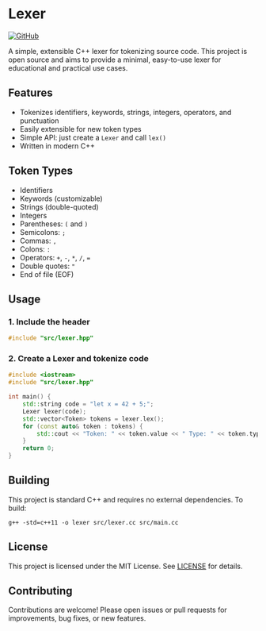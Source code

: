 # Lexer

[![GitHub](https://img.shields.io/badge/GitHub-farhaanaliii-blue?logo=github)](https://github.com/farhaanaliii)

A simple, extensible C++ lexer for tokenizing source code. This project is open source and aims to provide a minimal, easy-to-use lexer for educational and practical use cases.

## Features
- Tokenizes identifiers, keywords, strings, integers, operators, and punctuation
- Easily extensible for new token types
- Simple API: just create a `Lexer` and call `lex()`
- Written in modern C++

## Token Types
- Identifiers
- Keywords (customizable)
- Strings (double-quoted)
- Integers
- Parentheses: `(` and `)`
- Semicolons: `;`
- Commas: `,`
- Colons: `:`
- Operators: `+`, `-`, `*`, `/`, `=`
- Double quotes: `"`
- End of file (EOF)

## Usage

### 1. Include the header
```cpp
#include "src/lexer.hpp"
```

### 2. Create a Lexer and tokenize code
```cpp
#include <iostream>
#include "src/lexer.hpp"

int main() {
    std::string code = "let x = 42 + 5;";
    Lexer lexer(code);
    std::vector<Token> tokens = lexer.lex();
    for (const auto& token : tokens) {
        std::cout << "Token: " << token.value << " Type: " << token.type << std::endl;
    }
    return 0;
}
```

## Building
This project is standard C++ and requires no external dependencies. To build:

```
g++ -std=c++11 -o lexer src/lexer.cc src/main.cc
```

## License
This project is licensed under the MIT License. See [LICENSE](LICENSE) for details.

## Contributing
Contributions are welcome! Please open issues or pull requests for improvements, bug fixes, or new features. 